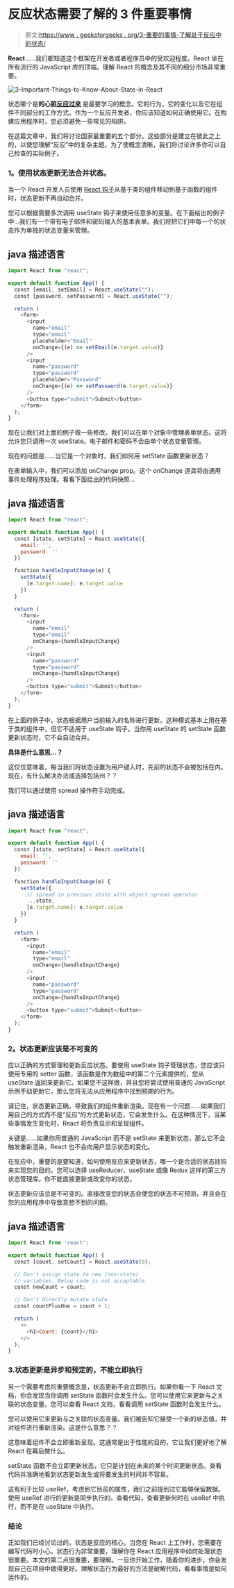 # 反应状态需要了解的 3 件重要事情

> 原文:[https://www . geeksforgeeks . org/3-重要的事情-了解处于反应中的状态/](https://www.geeksforgeeks.org/3-important-things-to-know-about-state-in-react/)

**React**……我们都知道这个框架在开发者或者程序员中的受欢迎程度。React 坐在所有流行的 JavaScript 库的顶端。理解 React 的概念及其不同的细分市场非常重要。

![3-Important-Things-to-Know-About-State-in-React](img/04188885bc70bd79eee330653325a794.png)

状态哪个是**的心脏[反应过来](https://www.geeksforgeeks.org/reactjs-tutorials/)** 是最要学习的概念。它的行为，它的变化以及它在组件不同部分的工作方式。作为一个反应开发者，你应该知道如何正确使用它。在构建应用程序时，您必须避免一些常见的陷阱。

在这篇文章中，我们将讨论国家最重要的五个部分。这些部分是建立在彼此之上的，以使您理解“反应”中的复杂主题。为了使概念清晰，我们将讨论许多你可以自己检查的实际例子。

### **1。使用状态更新无法合并状态。**

当一个 React 开发人员使用 [React 钩子](https://www.geeksforgeeks.org/introduction-to-react-hooks/)从基于类的组件移动到基于函数的组件时，状态更新不再自动合并。

您可以根据需要多次调用 useState 钩子来使用任意多的变量。在下面给出的例子中…我们有一个带有电子邮件和密码输入的基本表单。我们将把它们中每一个的状态作为单独的状态变量来管理。

## java 描述语言

```jsx
import React from "react";

export default function App() {
  const [email, setEmail] = React.useState("");
  const [password, setPassword] = React.useState("");

  return (
    <form>
      <input
        name="email"
        type="email"
        placeholder="Email"
        onChange={(e) => setEmail(e.target.value)}
      />
      <input
        name="password"
        type="password"
        placeholder="Password"
        onChange={(e) => setPassword(e.target.value)}
      />
      <button type="submit">Submit</button>
    </form>
  );
}
```

现在让我们对上面的例子做一些修改。我们可以在单个对象中管理表单状态。这将允许您只调用一次 useState。电子邮件和密码不会由单个状态变量管理。

现在的问题是……当它是一个对象时，我们如何用 setState 函数更新状态？

在表单输入中，我们可以添加 onChange prop。这个 onChange 道具将由通用事件处理程序处理。看看下面给出的代码快照…

## java 描述语言

```jsx
import React from "react";

export default function App() {
  const [state, setState] = React.useState({
    email: '',
    password: ''
  })

  function handleInputChange(e) {
    setState({
      [e.target.name]: e.target.value
    })
  }

  return (
    <form>
      <input
        name="email"
        type="email"
        onChange={handleInputChange}
      />
      <input
        name="password"
        type="password"
        onChange={handleInputChange}
      />
      <button type="submit">Submit</button>
    </form>
  );
}
```

在上面的例子中，状态根据用户当前输入的名称进行更新。这种模式基本上用在基于类的组件中，但它不适用于 useState 钩子。当你用 useState 的 setState 函数更新状态时，它不会自动合并。

**具体是什么意思…？**

这仅仅意味着，每当我们将状态设置为用户键入时，先前的状态不会被包括在内。现在，有什么解决办法或选择包括州？？

我们可以通过使用 spread 操作符手动完成。

## java 描述语言

```jsx
import React from "react";

export default function App() {
  const [state, setState] = React.useState({
    email: '',
    password: ''
  })

  function handleInputChange(e) {
    setState({
      // spread in previous state with object spread operator
      ...state,
      [e.target.name]: e.target.value
    })
  }

  return (
    <form>
      <input
        name="email"
        type="email"
        onChange={handleInputChange}
      />
      <input
        name="password"
        type="password"
        onChange={handleInputChange}
      />
      <button type="submit">Submit</button>
    </form>
  );
}
```

### **2。状态更新应该是不可变的**

应以正确的方式管理和更新反应状态。要使用 useState 钩子管理状态，您应该只使用专用的 setter 函数，该函数是作为数组中的第二个元素提供的，您从 useState 返回来更新它。如果您不这样做，并且您将尝试使用普通的 JavaScript 示例手动更新它，那么您将无法从应用程序中找到预期的行为。

请记住，状态更新正确，导致我们的组件重新渲染。现在有一个问题……如果我们用自己的方式而不是“反应”的方式更新状态，它会发生什么。在这种情况下，当某些事情发生变化时，React 将负责显示和呈现组件。

关键是……如果你用普通的 JavaScript 而不是 setState 来更新状态，那么它不会触发重新渲染，React 也不会向用户显示状态的变化。

在反应中，重要的是要知道，如何使用反应来更新状态，哪一个是合适的状态挂钩来实现您的目的。您可以选择 useReducer、useState 或像 Redux 这样的第三方状态管理库。你不能直接更新或改变你的状态。

状态更新应该总是不可变的。直接改变您的状态会使您的状态不可预测，并且会在您的应用程序中导致意想不到的问题。

## java 描述语言

```jsx
import React from 'react';

export default function App() {
  const [count, setCount] = React.useState(0);

  // Don't assign state to new (non-state) 
  // variables. Below code is not acceptable.
  const newCount = count;

  // Don't directly mutate state
  const countPlusOne = count + 1;

  return (
    <>
      <h1>Count: {count}</h1>
    </>
  );
}
```

### 3.**状态更新是异步和预定的，不能立即执行**

另一个需要考虑的重要概念是，状态更新不会立即执行。如果你看一下 React 文档，你会发现当你调用 setState 函数时会发生什么。您可以使用它来更新与之关联的状态变量。您可以查看 React 文档，看看调用 setState 函数时会发生什么。

您可以使用它来更新与之关联的状态变量。我们被告知它接受一个新的状态值，并对组件进行重新渲染。这是什么意思？？

这意味着组件不会立即重新呈现。这通常是出于性能的目的，它让我们更好地了解 React 在幕后做什么。

setState 函数不会立即更新状态，它只是计划在未来的某个时间更新状态。查看代码并准确地看到状态更新发生或将要发生的时间并不容易。

这有利于比较 useRef，考虑到它目前的属性，我们之前提到过它能够保留数据。使用 useRef 进行的更新是同步执行的。查看代码，查看更新何时在 useRef 中执行，而不是在 useState 中执行。

### 结论

正如我们已经讨论过的，状态是反应的核心。当您在 React 上工作时，您需要在编写代码时小心。状态行为非常重要，理解你在 React 应用程序中如何处理状态很重要。本文的第二点很重要，要理解。一旦你开始工作，随着你的进步，你会发现自己在项目中做得更好。理解状态行为最好的方法是破解代码，看看事情是如何运作的。